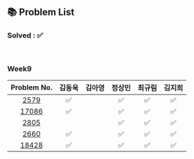 ## 📚 Problem List 

### Solved : ✅

<br>

### Week9

|Problem No.|김동욱|김아영|정상민|최규림|김지희|
|:-----------:|:-----:|:----:|:----:|:----:|:----:|
|[2579](https://www.acmicpc.net/problem/2579)| ✅  |   |✅  | ✅ | ✅ |
|[17086](https://www.acmicpc.net/problem/17086)| ✅  |   |✅  | ✅ | ✅ |
|[2805](https://www.acmicpc.net/problem/2805)|   |   | ✅ | ✅ | ✅ |
|[2660](https://www.acmicpc.net/problem/2660)| ✅  |   |  ✅| ✅ | ✅ |
|[18428](https://www.acmicpc.net/problem/18428)| ✅  |  | ✅ | ✅ | ✅ |

